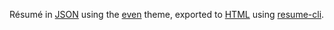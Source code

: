Résumé in [JSON](https://jsonresume.org/) using the [even](https://github.com/rbardini/jsonresume-theme-even) theme, exported to [HTML](http://philipchu.com) using [resume-cli](https://github.com/jsonresume/resume-cli).
